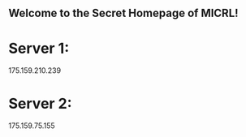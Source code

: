 ## Welcome to the Secret Homepage of MICRL!
# Server 1:
175.159.210.239
# Server 2:
175.159.75.155







